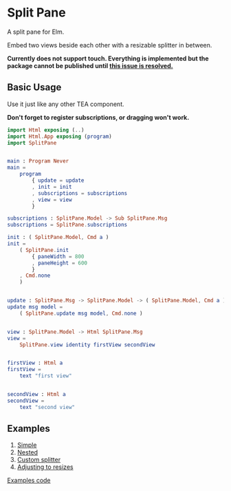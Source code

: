 # Split Pane

A split pane for Elm.

Embed two views beside each other with a resizable splitter in between.

**Currently does not support touch. Everything is implemented but the package cannot be published until [this issue is resolved.](https://github.com/elm-lang/package.elm-lang.org/issues/197)**

## Basic Usage

Use it just like any other TEA component.

**Don't forget to register subscriptions, or dragging won't work.**

```elm
import Html exposing (..)
import Html.App exposing (program)
import SplitPane


main : Program Never
main =
    program
        { update = update
        , init = init
        , subscriptions = subscriptions
        , view = view
        }

subscriptions : SplitPane.Model -> Sub SplitPane.Msg
subscriptions = SplitPane.subscriptions

init : ( SplitPane.Model, Cmd a )
init =
    ( SplitPane.init
        { paneWidth = 800
        , paneHeight = 600
        }
    , Cmd.none
    )


update : SplitPane.Msg -> SplitPane.Model -> ( SplitPane.Model, Cmd a )
update msg model =
    ( SplitPane.update msg model, Cmd.none )


view : SplitPane.Model -> Html SplitPane.Msg
view =
    SplitPane.view identity firstView secondView


firstView : Html a
firstView =
    text "first view"


secondView : Html a
secondView =
    text "second view"
```


## Examples

1. [Simple](https://doodledood.github.io/elm-split-pane/simple.html)
2. [Nested](https://doodledood.github.io/elm-split-pane/nested.html)
3. [Custom splitter](https://doodledood.github.io/elm-split-pane/customSplitter.html)
4. [Adjusting to resizes](https://doodledood.github.io/elm-split-pane/adjustToResize.html)

[Examples code](https://github.com/doodledood/elm-split-pane/tree/master/examples)
